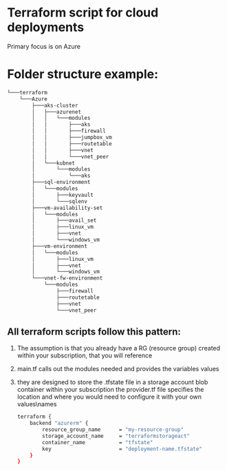 # Terraform script for cloud deployments

Primary focus is on Azure

# Folder structure example:

```bash
└───terraform
    └───Azure
        ├───aks-cluster
        │   ├───azurenet
        │   │   └───modules
        │   │       ├───aks
        │   │       ├───firewall
        │   │       ├───jumpbox_vm
        │   │       ├───routetable
        │   │       ├───vnet
        │   │       └───vnet_peer
        │   └───kubnet
        │       └───modules
        │           └───aks
        ├───sql-environment
        │   └───modules
        │       ├───keyvault
        │       └───sqlenv
        ├───vm-availability-set
        │   └───modules
        │       ├───avail_set
        │       ├───linux_vm
        │       ├───vnet
        │       └───windows_vm
        ├───vm-environment
        │   └───modules
        │       ├───linux_vm
        │       ├───vnet
        │       └───windows_vm
        └───vnet-fw-environment
            └───modules
                ├───firewall
                ├───routetable
                ├───vnet
                └───vnet_peer
```

All terraform scripts follow this pattern:
------------------------------------------
1. The assumption is that you already have a RG (resource group) created within your subscription, that you will reference

2. main.tf calls out the modules needed and provides the variables values

3. they are designed to store the .tfstate file in a storage account blob container within your subscription
   the provider.tf file specifies the location and where you would need to configure it with your own values\names
   
	```bash
	terraform {
		backend "azurerm" {
			resource_group_name      = "my-resource-group"
			storage_account_name     = "terraformstorageact"
			container_name           = "tfstate"
			key                      = "deployment-name.tfstate"
		}
	}
	```

